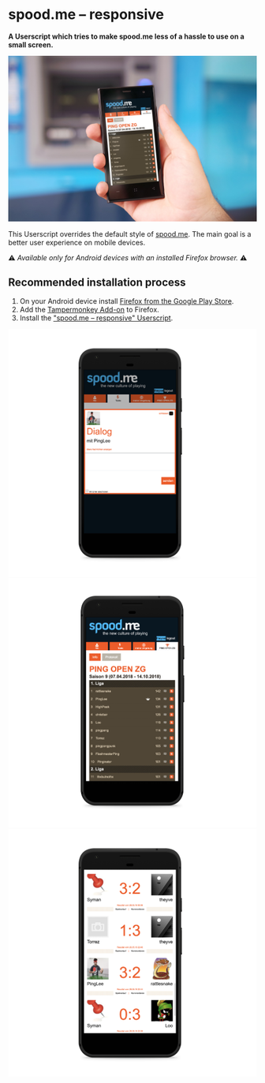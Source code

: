 # spood.me – responsive

**A Userscript which tries to make spood.me less of a hassle to use on a small screen.**


![Mockup of responsive Website](img/mockup.jpg)

This Userscript overrides the default style of [spood.me](http://spood.me). The main goal is a better user experience on mobile devices. 

:warning: *Available only for Android devices with an installed Firefox browser.* :warning:

## Recommended installation process
1. On your Android device install [Firefox from the Google Play Store](https://play.google.com/store/apps/details?id=org.mozilla.firefox). 
2. Add the [Tampermonkey Add-on](https://addons.mozilla.org/firefox/addon/tampermonkey/) to Firefox.
3. Install the ["spood.me – responsive" Userscript](https://raw.githubusercontent.com/theyve/spood-me-responsive/master/spood-me-responsive.user.js).



![Messages on spood.me](img/screenshot-dialog.png)
![Championship overview on spood.me](img/screenshot-rangliste.png)
![Championship protocol on spood.me](img/screenshot-protokoll.png)

